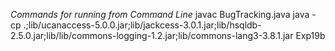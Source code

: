 _Commands for running from Command Line_
javac BugTracking.java
java -cp .;lib/ucanaccess-5.0.0.jar;lib/jackcess-3.0.1.jar;lib/hsqldb-2.5.0.jar;lib/lib/commons-logging-1.2.jar;lib/commons-lang3-3.8.1.jar Exp19b
